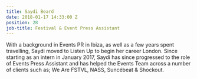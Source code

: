 ```yaml
---
title: Saydi Beard
date: 2018-01-17 14:33:00 Z
position: 28
job-title: Festival & Event Press Assistant
---
```


With a background in Events PR in Ibiza, as well as a few years spent travelling, Saydi moved to Listen Up to begin her career London. Since starting as an intern in January 2017, Saydi has since progressed to the role of Events Press Assistant and has helped the Events Team across a number of clients such as; We Are FSTVL, NASS, Suncébeat & Shockout. 